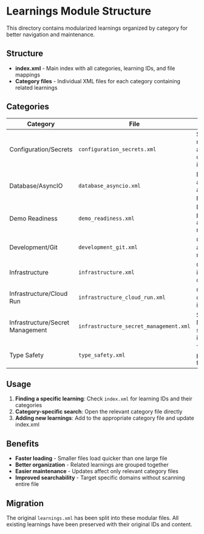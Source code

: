 # Learnings Module Structure

This directory contains modularized learnings organized by category for better navigation and maintenance.

## Structure

- **index.xml** - Main index with all categories, learning IDs, and file mappings
- **Category files** - Individual XML files for each category containing related learnings

## Categories

| Category | File | Description |
|----------|------|-------------|
| Configuration/Secrets | `configuration_secrets.xml` | Secret management and configuration issues |
| Database/AsyncIO | `database_asyncio.xml` | Database and async/await patterns |
| Demo Readiness | `demo_readiness.xml` | Demo preparation and requirements |
| Development/Git | `development_git.xml` | Git workflow and branch management |
| Infrastructure | `infrastructure.xml` | General infrastructure configuration |
| Infrastructure/Cloud Run | `infrastructure_cloud_run.xml` | Cloud Run deployment issues |
| Infrastructure/Secret Management | `infrastructure_secret_management.xml` | Secret Manager specific issues |
| Type Safety | `type_safety.xml` | Type safety patterns and fixes |

## Usage

1. **Finding a specific learning**: Check `index.xml` for learning IDs and their categories
2. **Category-specific search**: Open the relevant category file directly
3. **Adding new learnings**: Add to the appropriate category file and update index.xml

## Benefits

- **Faster loading** - Smaller files load quicker than one large file
- **Better organization** - Related learnings are grouped together
- **Easier maintenance** - Updates affect only relevant category files
- **Improved searchability** - Target specific domains without scanning entire file

## Migration

The original `learnings.xml` has been split into these modular files. All existing learnings have been preserved with their original IDs and content.